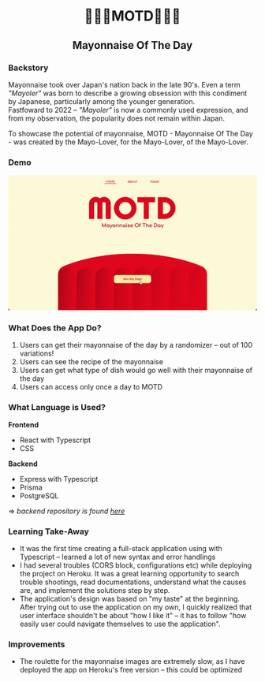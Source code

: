 <h1 align="center">🍳🥚🍳MOTD🥚🍳🥚</h1>
<h2 align="center">Mayonnaise Of The Day</h2>

### Backstory
Mayonnaise took over Japan's nation back in the late 90's. Even a term <i>"Mayoler"</i> was born to describe a growing obsession with this condiment by Japanese, particularly among the younger generation.<br>
Fastfoward to 2022 – <i>"Mayoler"</i> is now a commonly used expression, and from my observation, the popularity does not remain within Japan.

To showcase the potential of mayonnaise, MOTD - Mayonnaise Of The Day - was created by the Mayo-Lover, for the Mayo-Lover, of the Mayo-Lover.


### Demo
![MOTD demo gif](https://github.com/sigristarisa/motd-client/blob/main/public/motd-demo.gif?raw=true)



### What Does the App Do?
1. Users can get their mayonnaise of the day by a randomizer – out of 100 variations!
2. Users can see the recipe of the mayonnaise
3. Users can get what type of dish would go well with their mayonnaise of the day
4. Users can access only once a day to MOTD

### What Language is Used?
**Frontend**
- React with Typescript
- CSS

**Backend** 
- Express with Typescript
- Prisma
- PostgreSQL<br/>
 
=> *backend repository is found [here](https://github.com/sigristarisa/motd-server)*


### Learning Take-Away
- It was the first time creating a full-stack application using with Typescript – learned a lot of new syntax and error handlings
- I had several troubles (CORS block, configurations etc) while deploying the project on Heroku. It was a great learning opportunity to search trouble shootings, read documentations, understand what the causes are, and implement the solutions step by step.
- The application's design was based on "my taste" at the beginning. After trying out to use the application on my own, I quickly realized that user interface shouldn't be about "how I like it" – it has to follow "how easily user could navigate themselves to use the application". 


### Improvements
- The roulette for the mayonnaise images are extremely slow, as I have deployed the app on Heroku's free version – this could be optimized
